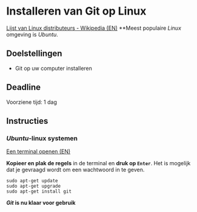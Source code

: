 # Installeren van Git op Linux

[Lijst van Linux distributeurs - Wikipedia (EN)](https://en.wikipedia.org/wiki/List_of_Linux_distributions) **Meest populaire *Linux* omgeving is *Ubuntu*.

## Doelstellingen
 - Git op uw computer installeren
 
## Deadline
Voorziene tijd: 1 dag

## Instructies

### *Ubuntu*-linux systemen

[Een terminal openen (EN)](https://help.ubuntu.com/community/UsingTheTerminal)

**Kopieer en plak de regels** in de terminal en **druk op `Enter`**. 
Het is mogelijk dat je gevraagd wordt om een wachtwoord in te geven.

```shell 
sudo apt-get update
sudo apt-get upgrade
sudo apt-get install git
```

***Git* is nu klaar voor gebruik**
